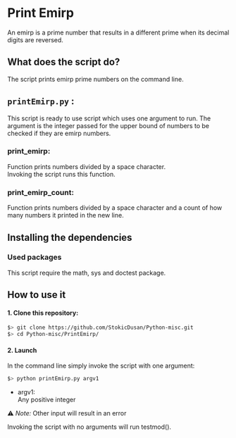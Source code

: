 # Print Emirp

An emirp is a prime number that results in a different prime when its decimal digits are reversed. 

## What does the script do?
The script prints emirp prime numbers on the command line.

## `printEmirp.py` :
This script is ready to use script which uses one argument to run. The argument is the integer passed for the upper bound of numbers to be 
checked if they are emirp numbers.

### print_emirp:
Function prints numbers divided by a space character.  
Invoking the script runs this function.
### print_emirp_count:
Function prints numbers divided by a space character and a count of how 
many numbers it printed in the new line.  

## Installing the dependencies

### Used packages
This script require the math, sys and doctest package.

## How to use it
#### 1. Clone this repository:
```zsh
$> git clone https://github.com/StokicDusan/Python-misc.git
$> cd Python-misc/PrintEmirp/
```
#### 2. Launch
In the command line simply invoke the script with one argument:
```zsh
$> python printEmirp.py argv1
```
* argv1:  
Any positive integer  

:warning: *Note:* Other input will result in an error


Invoking the script with no arguments will run testmod().